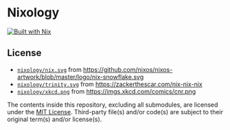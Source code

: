 # Nixology

[![Built with Nix](https://builtwithnix.org/badge.svg)](https://builtwithnix.org)

## License

- [`nixology/nix.svg`](nixology/nix.svg) from <https://github.com/nixos/nixos-artwork/blob/master/logo/nix-snowflake.svg>
- [`nixology/trinity.svg`](nixology/trinity.svg) from <https://zackerthescar.com/nix-nix-nix>
- [`nixology/xkcd.png`](nixology/xkcd.png) from <https://imgs.xkcd.com/comics/cnr.png>

The contents inside this repository, excluding all submodules, are licensed under the [MIT License](license.txt).
Third-party file(s) and/or code(s) are subject to their original term(s) and/or license(s).
